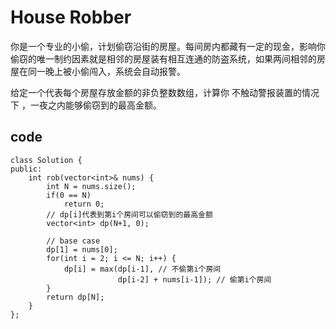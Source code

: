 # House Robber
你是一个专业的小偷，计划偷窃沿街的房屋。每间房内都藏有一定的现金，影响你偷窃的唯一制约因素就是相邻的房屋装有相互连通的防盗系统，如果两间相邻的房屋在同一晚上被小偷闯入，系统会自动报警。

给定一个代表每个房屋存放金额的非负整数数组，计算你 不触动警报装置的情况下 ，一夜之内能够偷窃到的最高金额。

## code
```
class Solution {
public:
    int rob(vector<int>& nums) {
        int N = nums.size();
        if(0 == N)
            return 0;
        // dp[i]代表到第i个房间可以偷窃到的最高金额
        vector<int> dp(N+1, 0);

        // base case
        dp[1] = nums[0];
        for(int i = 2; i <= N; i++) {
            dp[i] = max(dp[i-1], // 不偷第i个房间
                        dp[i-2] + nums[i-1]); // 偷第i个房间
        }
        return dp[N];
    }
};
```
